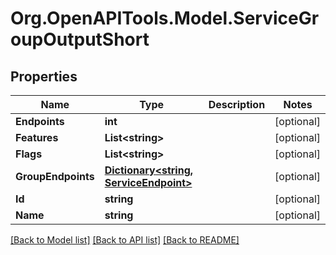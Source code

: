 # Org.OpenAPITools.Model.ServiceGroupOutputShort

## Properties

Name | Type | Description | Notes
------------ | ------------- | ------------- | -------------
**Endpoints** | **int** |  | [optional] 
**Features** | **List&lt;string&gt;** |  | [optional] 
**Flags** | **List&lt;string&gt;** |  | [optional] 
**GroupEndpoints** | [**Dictionary&lt;string, ServiceEndpoint&gt;**](ServiceEndpoint.md) |  | [optional] 
**Id** | **string** |  | [optional] 
**Name** | **string** |  | [optional] 

[[Back to Model list]](../README.md#documentation-for-models) [[Back to API list]](../README.md#documentation-for-api-endpoints) [[Back to README]](../README.md)

